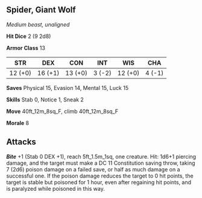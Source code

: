 ## Spider, Giant Wolf

*Medium beast, unaligned*

**Hit Dice** 2 (9 2d8)

**Armor Class** 13

| STR     | DEX     | CON     | INT     | WIS     | CHA     |
|---------|---------|---------|---------|---------|---------|
| 12 (+0) | 16 (+1) | 13 (+0) |  3 (-2) | 12 (+0) |  4 (-1) |

**Saves** Physical 15, Evasion 14, Mental 15, Luck 15

**Skills** Stab 0, Notice 1, Sneak 2

**Move** 40ft\_12m\_8sq\_F, climb 40ft\_12m\_8sq\_F

**Morale** 8

## Attacks

***Bite*** +1 (Stab 0 DEX +1), reach 5ft\_1.5m\_1sq, one creature. Hit: 1d6+1 piercing damage, and the target must make a DC 11 Constitution saving throw, taking 7 (2d6) poison damage on a failed save, or half as much damage on a successful one. If the poison damage reduces the target to 0 hit points, the target is stable but poisoned for 1 hour, even after regaining hit points, and is paralyzed while poisoned in this way.

